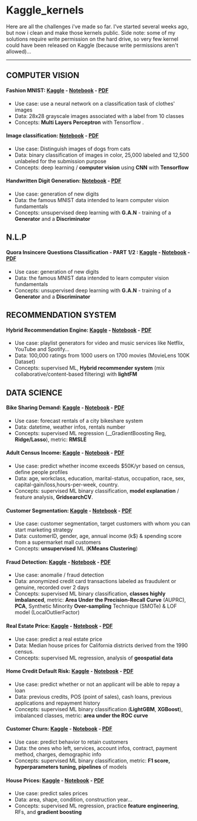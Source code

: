 # Kaggle_kernels

Here are all the challenges i've made so far. I've started several weeks ago, but now i clean and make those kernels public. Side note: some of my solutions require write permission on the hard drive, so very few kernel could have been released on Kaggle (because write permissions aren't allowed)... 

---


## COMPUTER VISION

#### Fashion MNIST: [Kaggle](https://www.kaggle.com/obrunet/fashion-mnist) - [Notebook](https://github.com/obrunet/Kaggle_kernels/blob/master/Fashion%20MNIST/Kaggle/fashion_mnist.ipynb) - [PDF](https://github.com/obrunet/Kaggle_kernels/blob/master/Fashion%20MNIST/Kaggle/fashion_mnist.pdf)
* Use case: use a neural network on a classification task of clothes' images
* Data: 28x28 grayscale images associated with a label from 10 classes
* Concepts: __Multi Layers Perceptron__ with Tensorflow . 

#### Image classification: [Notebook](https://github.com/obrunet/Kaggle_kernels/blob/master/Dogs-vs-Cats/Kaggle/dogs_vs_cats.ipynb) - [PDF](https://github.com/obrunet/Kaggle_kernels/blob/master/Dogs-vs-Cats/Kaggle/dogs_vs_cats.pdf)
* Use case: Distinguish images of dogs from cats
* Data: binary classification of images in color, 25,000 labeled and 12,500 unlabeled for the submission purpose
* Concepts: deep learning / __computer vision__ using __CNN__ with __Tensorflow__ 

#### Handwritten Digit Generation: [Notebook](https://github.com/obrunet/Kaggle_kernels/blob/master/Digit_generator/kaggle/Digit-Generator.ipynb) - [PDF](https://github.com/obrunet/Kaggle_kernels/blob/master/Digit_generator/kaggle/Digit-Generator.pdf)
* Use case: generation of new digits
* Data: the famous MNIST data intended to learn computer vision fundamentals
* Concepts: unsupervised deep learning with __G.A.N__ - training of a __Generator__ and a __Discriminator__

## N.L.P

#### Quora Insincere Questions Classification - PART 1/2 : [Kaggle](https://www.kaggle.com/obrunet/quora-insincere-questions-classification) - [Notebook](https://github.com/obrunet/Kaggle_kernels_2019/blob/master/Quora%20Insincere%20Questions/Kaggle/Quora%20Insincere%20Questions.ipynb) - [PDF]()
* Use case: generation of new digits
* Data: the famous MNIST data intended to learn computer vision fundamentals
* Concepts: unsupervised deep learning with __G.A.N__ - training of a __Generator__ and a __Discriminator__

## RECOMMENDATION SYSTEM

#### Hybrid Recommendation Engine: [Kaggle](https://www.kaggle.com/obrunet/recommandation-system) - [Notebook](https://github.com/obrunet/Kaggle_kernels/blob/master/recommendation/Kaggle/Hybrid_Recommendation_Engine.ipynb) - [PDF](https://github.com/obrunet/Kaggle_kernels/blob/master/recommendation/Hybrid_Recommendation_Engine.pdf)
* Use case: playlist generators for video and music services like Netflix, YouTube and Spotify...
* Data: 100,000 ratings from 1000 users on 1700 movies (MovieLens 100K Dataset)
* Concepts: supervised ML, __Hybrid recommender system__ (mix collaborative/content-based filtering) with __lightFM__

## DATA SCIENCE

#### Bike Sharing Demand: [Kaggle](https://www.kaggle.com/obrunet/bike-sharing-demand) - [Notebook](https://github.com/obrunet/Kaggle_kernels/blob/master/Bike-Sharing-Demand/Kaggle/Bike_sharing.ipynb) - [PDF](https://github.com/obrunet/Kaggle_kernels/blob/master/Bike-Sharing-Demand/Kaggle/Bike_sharing.pdf)
* Use case: forecast rentals of a city bikeshare system
* Data: datetime, weather infos, rentals number
* Concepts: supervised ML regression (__GradientBoosting Reg, __Ridge/Lasso__), metric: __RMSLE__

#### Adult Census Income: [Kaggle](https://www.kaggle.com/obrunet/adult-census-income) - [Notebook](https://github.com/obrunet/Kaggle_kernels/blob/master/Adult%20Census%20Income/Adult%20Census%20Income.ipynb) - [PDF](https://github.com/obrunet/Kaggle_kernels/blob/master/Adult%20Census%20Income/Adult%20Census%20Income.pdf)
* Use case: predict whether income exceeds $50K/yr based on census, define people profiles
* Data: age, workclass, education, marital-status, occupation, race, sex, capital-gain/loss,hours-per-week, country.
* Concepts: supervised ML binary classification, __model explanation__ / feature analysis, __GridsearchCV__. 

#### Customer Segmentation: [Kaggle](https://www.kaggle.com/obrunet/customer-segmentation-k-means-analysis) - [Notebook](https://github.com/obrunet/Kaggle_kernels/blob/master/Fraud%20Detection/Fraud-Detection.ipynb) - [PDF](https://github.com/obrunet/Kaggle_kernels/blob/master/Fraud%20Detection/Fraud-Detection.pdf)
* Use case: customer segmentation, target customers with whom you can start marketing strategy
* Data: customerID, gender, age, annual income (k$) &	spending score from a supermarket mall customers
* Concepts: __unsupervised__ ML (__KMeans Clustering__)

#### Fraud Detection: [Kaggle](https://www.kaggle.com/obrunet/credit-card-fraud-detection) - [Notebook](https://github.com/obrunet/Kaggle_kernels/blob/master/Customer%20Segmentation%20-%20K-Means%20Analysis/k_means.ipynb) - [PDF](https://github.com/obrunet/Kaggle_kernels/blob/master/Customer%20Segmentation%20-%20K-Means%20Analysis/k_means.pdf)
* Use case: anomalie / fraud detection
* Data: anonymized credit card transactions labeled as fraudulent or genuine, recorded over 2 days
* Concepts: supervised ML binary classification, __classes highly imbalanced__, metric: __Area Under the Precision-Recall Curve__ (AUPRC), __PCA__, Synthetic Minority __Over-sampling__ Technique (SMOTe) & LOF model (LocalOutlierFactor)

#### Real Estate Price: [Kaggle](https://www.kaggle.com/obrunet/california-housing-prices) - [Notebook](https://github.com/obrunet/Kaggle_kernels/blob/master/Real-Estate-Price/California%20Housing%20Prices.ipynb) - [PDF](https://github.com/obrunet/Kaggle_kernels/blob/master/Real-Estate-Price/California%20Housing%20Prices.pdf)
* Use case: predict a real estate price
* Data: Median house prices for California districts derived from the 1990 census.
* Concepts: supervised ML regression, analysis of __geospatial data__ 

#### Home Credit Default Risk: [Kaggle](https://www.kaggle.com/obrunet/home-credit-default-risk) - [Notebook](https://github.com/obrunet/Kaggle_kernels/blob/master/Home-Credit/Kaggle/Home_credit_default_risk.ipynb) - [PDF](https://github.com/obrunet/Kaggle_kernels/blob/master/Home-Credit/Kaggle/Home_credit_default_risk.pdf)
* Use case: predict whether or not an applicant will be able to repay a loan
* Data: previous credits, POS (point of sales), cash loans, previous applications and repayment history
* Concepts: supervised ML binary classification (__LightGBM__, __XGBoost__), imbalanced classes, metric: __area under the ROC curve__

#### Customer Churn: [Kaggle](https://www.kaggle.com/obrunet/customer-churn) - [Notebook](https://github.com/obrunet/Kaggle_kernels/blob/master/Customer-Churn/01-Customer-churn_completed.ipynb) - [PDF](https://github.com/obrunet/Kaggle_kernels/blob/master/Customer-Churn/Customer-churn.pdf)
* Use case: predict behavior to retain customers
* Data: the ones who left, services, account infos, contract, payment method, charges, demographic info
* Concepts: supervised ML binary classification, metric: __F1 score, hyperparameters tuning, pipelines__ of models

#### House Prices: [Kaggle](https://www.kaggle.com/obrunet/house-prices) - [Notebook](https://github.com/obrunet/Kaggle_kernels/blob/master/House-prices/kaggle/house_prices.ipynb) - [PDF](https://github.com/obrunet/Kaggle_kernels/blob/master/House-prices/kaggle/house_prices.pdf)
* Use case: predict sales prices
* Data: area, shape, condition, construction year...
* Concepts: supervised ML regression, practice __feature engineering__, RFs, and __gradient boosting__